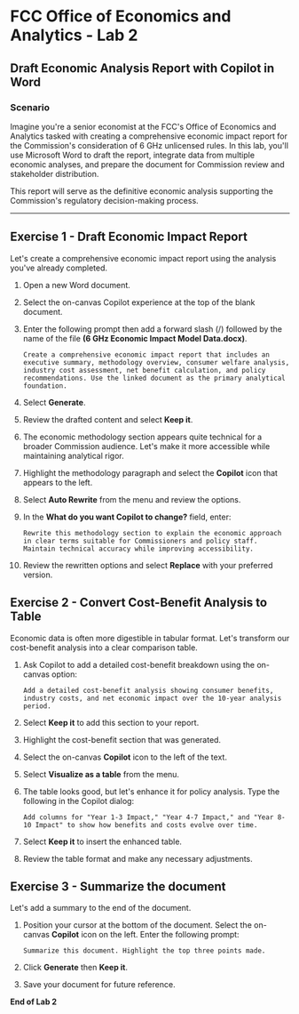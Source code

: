 # FCC Office of Economics and Analytics - Lab 2
## Draft Economic Analysis Report with Copilot in Word

### Scenario
Imagine you're a senior economist at the FCC's Office of Economics and Analytics tasked with creating a comprehensive economic impact report for the Commission's consideration of 6 GHz unlicensed rules. In this lab, you'll use Microsoft Word to draft the report, integrate data from multiple economic analyses, and prepare the document for Commission review and stakeholder distribution.

This report will serve as the definitive economic analysis supporting the Commission's regulatory decision-making process.

---

## Exercise 1 - Draft Economic Impact Report

Let's create a comprehensive economic impact report using the analysis you've already completed.

1. Open a new Word document.

2. Select the on-canvas Copilot experience at the top of the blank document.

3. Enter the following prompt then add a forward slash (/) followed by the name of the file **(6 GHz Economic Impact Model Data.docx)**.
    
    ```
    Create a comprehensive economic impact report that includes an executive summary, methodology overview, consumer welfare analysis, industry cost assessment, net benefit calculation, and policy recommendations. Use the linked document as the primary analytical foundation.
    ```

5. Select **Generate**.

6. Review the drafted content and select **Keep it**.

7. The economic methodology section appears quite technical for a broader Commission audience. Let's make it more accessible while maintaining analytical rigor.

8. Highlight the methodology paragraph and select the **Copilot** icon that appears to the left.

9. Select **Auto Rewrite** from the menu and review the options.

10. In the **What do you want Copilot to change?** field, enter:

    ```
    Rewrite this methodology section to explain the economic approach in clear terms suitable for Commissioners and policy staff. Maintain technical accuracy while improving accessibility.
    ```

11. Review the rewritten options and select **Replace** with your preferred version.

## Exercise 2 - Convert Cost-Benefit Analysis to Table

Economic data is often more digestible in tabular format. Let's transform our cost-benefit analysis into a clear comparison table.

1. Ask Copilot to add a detailed cost-benefit breakdown using the on-canvas option:

    ```
    Add a detailed cost-benefit analysis showing consumer benefits, industry costs, and net economic impact over the 10-year analysis period.
    ```

2. Select **Keep it** to add this section to your report.

3. Highlight the cost-benefit section that was generated.

4. Select the on-canvas **Copilot** icon to the left of the text.

5. Select **Visualize as a table** from the menu.

6. The table looks good, but let's enhance it for policy analysis. Type the following in the Copilot dialog:

    ```
    Add columns for "Year 1-3 Impact," "Year 4-7 Impact," and "Year 8-10 Impact" to show how benefits and costs evolve over time.
    ```

7. Select **Keep it** to insert the enhanced table.

8. Review the table format and make any necessary adjustments.

## Exercise 3 - Summarize the document

Let's add a summary to the end of the document.

1. Position your cursor at the bottom of the document. Select the on-canvas **Copilot** icon on the left. Enter the following prompt:

    ```
    Summarize this document. Highlight the top three points made.
    ```

2. Click **Generate** then **Keep it**. 

3. Save your document for future reference. 

<!-- ## Exercise 3 - Integrate Market Analysis Data

Let's enhance our report by incorporating broadband market competition data to provide policy context.

1. Position your cursor where you want to add market analysis context.

2. Open the Copilot pane and enter:

    ```
    Add a market context section that explains current broadband competition levels and how 6 GHz unlicensed access could affect market dynamics. Reference the market analysis data.
    ```

3. Reference the market data file: **/Broadband Deployment and Market Analysis Data.docx**

4. Select **Generate** and review the market context analysis.

5. Select **Insert** to include this analysis in your report.

## Exercise 4 - Create Policy Recommendations Section

Economic analysis should lead to clear policy guidance. Let's develop actionable recommendations.

1. Open the Copilot pane and enter:

    ```
    Generate a policy recommendations section based on the economic analysis. Include specific regulatory approaches, implementation considerations, and risk mitigation strategies.
    ```

2. Review the generated recommendations and select **Insert**.

3. Highlight the recommendations section and use the on-canvas Copilot to refine:

    ```
    Structure these recommendations in order of priority, with specific implementation timelines and success metrics.
    ```

4. Select your preferred organizational approach.

## Exercise 5 - Add International Comparison Analysis

Let's enhance the report with international benchmarking context.

1. In the Copilot pane, enter:

    ```
    Add a section comparing the US 6 GHz approach with international regulatory decisions, highlighting competitive advantages and policy lessons learned.
    ```

2. Review the international comparison content and select **Insert**.

3. Position this section appropriately within your report structure.

## Exercise 6 - Create Executive Summary

As you complete your report, create a compelling executive summary that captures the key economic findings.

1. Navigate to the beginning of your document after the title.

2. Open the Copilot pane and enter:

    ```
    Create an executive summary that highlights the key economic findings: $127 billion net present value, 3.27:1 benefit-cost ratio, and critical policy recommendations. Limit to 250 words for busy policymakers.
    ```

3. Review the generated summary and select **Insert**.

4. Make any necessary formatting adjustments to ensure the executive summary stands out.

## Exercise 7 - Generate Economic Data Appendix

Economic reports need supporting technical detail for review and validation.

1. Move to the end of your document.

2. In the Copilot pane, enter:

    ```
    Create an appendix section that includes key economic assumptions, data sources, sensitivity analysis results, and methodological notes for technical review.
    ```

3. Select **Insert** to add the comprehensive appendix.

4. Format the appendix with clear section headers and ensure it's well-organized for reference.

## Exercise 8 - Prepare Document for Review

Finally, let's ensure the document meets FCC standards and is ready for distribution.

1. In the Copilot pane, enter:

    ```
    Review this document for consistency, professional tone, and completeness. Suggest any improvements needed for Commission-level review.
    ```

2. Review Copilot's suggestions and implement recommended improvements.

3. Save your document with an appropriate filename: "6 GHz Economic Impact Analysis - Final Report"

4. The document is now ready for OEA Director review and subsequent Commission consideration.

Your comprehensive economic impact report provides the analytical foundation needed for informed regulatory decision-making. The clear structure, accessible language, and rigorous analysis will support effective policy development and stakeholder communication. -->

**End of Lab 2**
